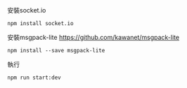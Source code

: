 安裝socket.io

```
npm install socket.io
```
安裝msgpack-lite https://github.com/kawanet/msgpack-lite

```
npm install --save msgpack-lite
```

執行
```
npm run start:dev
```